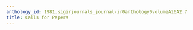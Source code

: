 ```yaml
---
anthology_id: 1981.sigirjournals_journal-ir0anthology0volumeA16A2.7
title: Calls for Papers
---
```

